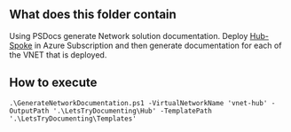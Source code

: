 ## What does this folder contain

Using PSDocs generate Network solution documentation. Deploy [Hub-Spoke](https://docs.microsoft.com/en-us/azure/architecture/reference-architectures/hybrid-networking/hub-spoke) in Azure Subscription and then generate documentation for each of the VNET that is deployed.

## How to execute

```
.\GenerateNetworkDocumentation.ps1 -VirtualNetworkName 'vnet-hub' -OutputPath '.\LetsTryDocumenting\Hub' -TemplatePath '.\LetsTryDocumenting\Templates'
```